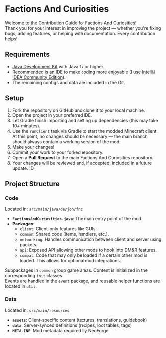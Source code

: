 # Factions And Curiosities

Welcome to the Contribution Guide for Factions And Curiosities! 
<br>Thank you for your interest in improving the project — whether you're fixing bugs, adding features, or helping with documentation. Every contribution helps! 

## Requirements
- [Java Development Kit](https://www.oracle.com/ae/java/technologies/downloads/) with Java 17 or higher.
- Recommended is an IDE to make coding more enjoyable (I use [IntelliJ IDEA Community Edition](https://www.jetbrains.com/idea/download/?section=windows)).
- The remaining configs and data are included in the Git.

## Setup
1. Fork the repository on GitHub and clone it to your local machine.
2. Open the project in your preferred IDE.
3. Let Gradle finish importing and setting up dependencies (this may take 10+ minutes).
4. Use the `runClient` task via Gradle to start the modded Minecraft client. <br>At this point, no changes should be necessary — the main branch should always contain a working version of the mod.
5. Make your changes!
6. Commit your work to your forked repository.
7. Open a **Pull Request** to the main Factions And Curiosities repository.
8. Your changes will be reviewed and, if accepted, included in a future update. :D

## Project Structure
### Code
Located in: `src/main/java/de/joh/fnc`
- **`FactionsAndCuriosities.java`**: The main entry point of the mod.
- **Packages**:
  - `client`: Client-only features like GUIs.
  - `common`: Shared code (items, handlers, etc.).
  - `networking`: Handles communication between client and server using packets.
  - `api`: Exposed API allowing other mods to hook into DM&R features.
  - `compat`: Code that may only be loaded if a certain other mod is loaded. This allows for optional mod integrations.

Subpackages in `common` group game areas. Content is initialized in the corresponding `init` classes.  
Events are handled in the `event` package, and reusable helper functions are located in `util`.

### Data
Located in: `src/main/resources`
- **`assets`**: Client-specific content (textures, translations, guidebook)
- **`data`**: Server-synced definitions (recipes, loot tables, tags)
- **`META-INF`**: Mod metadata required by NeoForge